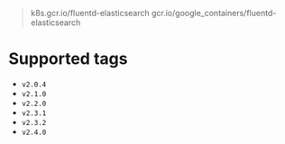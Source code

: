 > k8s.gcr.io/fluentd-elasticsearch
> gcr.io/google_containers/fluentd-elasticsearch

# Supported tags
- `v2.0.4`
- `v2.1.0`
- `v2.2.0`
- `v2.3.1`
- `v2.3.2`
- `v2.4.0`